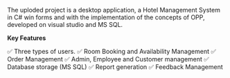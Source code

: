 The uploded project is a desktop application, a Hotel Management System in C# win forms and with the implementation of the concepts of OPP, developed on visual studio and MS SQL.


**Key Features**

✅  Three types of users.
✅  Room Booking and Availability Management 
✅  Order Management 
✅  Admin, Employee and Customer management 
✅  Database storage (MS SQL) 
✅  Report generation
✅  Feedback Management
